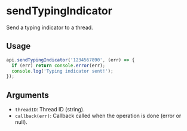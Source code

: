 # sendTypingIndicator

Send a typing indicator to a thread.

## Usage
```js
api.sendTypingIndicator('1234567890', (err) => {
  if (err) return console.error(err);
  console.log('Typing indicator sent!');
});
```

## Arguments
- `threadID`: Thread ID (string).
- `callback(err)`: Callback called when the operation is done (error or null).
